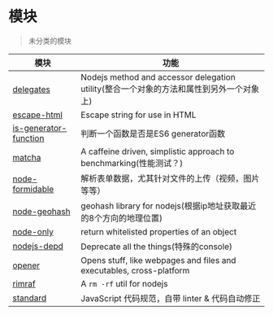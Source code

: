 # 模块

> 未分类的模块

模块                                                                       | 功能
------------------------------------------------------------------------ | --------------------------------------------------------------------
[delegates](https://github.com/tj/node-delegates)                        | Nodejs method and accessor delegation utility(整合一个对象的方法和属性到另外一个对象上)
[escape-html](https://github.com/component/escape-html)                  | Escape string for use in HTML
[is-generator-function](https://github.com/ljharb/is-generator-function) | 判断一个函数是否是ES6 generator函数
[matcha](https://github.com/logicalparadox/matcha)                       | A caffeine driven, simplistic approach to benchmarking(性能测试？)
[node-formidable](https://github.com/felixge/node-formidable)            | 解析表单数据，尤其针对文件的上传（视频，图片等等）
[node-geohash](https://github.com/sunng87/node-geohash)                  | geohash library for nodejs(根据ip地址获取最近的8个方向的地理位置)
[node-only](https://github.com/tj/node-only)                             | return whitelisted properties of an object
[nodejs-depd](https://github.com/dougwilson/nodejs-depd)                 | Deprecate all the things(特殊的console)
[opener](https://github.com/domenic/opener)                              | Opens stuff, like webpages and files and executables, cross-platform
[rimraf](https://github.com/isaacs/rimraf)                               | A `rm -rf` util for nodejs
[standard](https://github.com/standard/standard)                         | JavaScript 代码规范，自带 linter & 代码自动修正
